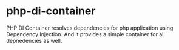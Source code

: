 # php-di-container

PHP DI Container resolves dependencies for php application using Dependency Injection. 
And it provides a simple container for all depnedencies as well.
